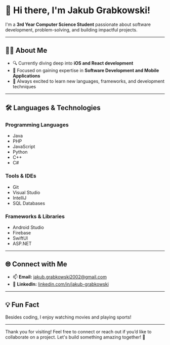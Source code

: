 # 👋 Hi there, I'm Jakub Grabkowski!

I'm a **3rd Year Computer Science Student** passionate about software development, problem-solving, and building impactful projects.

---

## 🧑‍💻 About Me
- 🔍 Currently diving deep into **iOS and React development**
- 🎯 Focused on gaining expertise in **Software Development and Mobile Applications**
- 🌱 Always excited to learn new languages, frameworks, and development techniques

---

## 🛠️ Languages & Technologies

### **Programming Languages**
- Java
- PHP
- JavaScript
- Python
- C++
- C#

### **Tools & IDEs**
- Git
- Visual Studio
- IntelliJ
- SQL Databases

### **Frameworks & Libraries**
- Android Studio
- Firebase
- SwiftUI
- ASP.NET


---

## 🌐 Connect with Me
- 📫 **Email:** [jakub.grabkowski2002@gmail.com](mailto:jakub.grabkowski2002@gmail.com)
- 💼 **LinkedIn:** [linkedin.com/in/jakub-grabkowski](https://www.linkedin.com/in/jakub-grabkowski-6ab689328/)

---

## 💡 Fun Fact
Besides coding, I enjoy watching movies and playing sports!

---

Thank you for visiting! Feel free to connect or reach out if you’d like to collaborate on a project. Let's build something amazing together! 🚀
